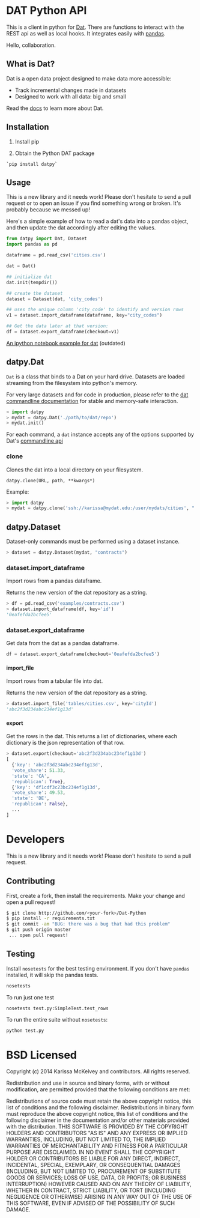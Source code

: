 # DAT Python API

This is a client in python for [Dat](https://dat-data.com). There are functions to interact with the REST api as well as local hooks. It integrates easily with [pandas](http://pandas.pydata.org).

Hello, collaboration.

## What is Dat?

Dat is a open data project designed to make data more accessible:

* Track incremental changes made in datasets
* Designed to work with all data: big and small

Read the [docs](https://github.com/maxogden/dat) to learn more about Dat.

## Installation

  1. Install pip

  2. Obtain the Python DAT package

    `pip install datpy`

## Usage

This is a new library and it needs work! Please don't hesitate to send a pull request or to open an issue if you find something wrong or broken. It's probably because we messed up!

Here's a simple example of how to read a dat's data into a pandas object, and then update the dat accordingly after editing the values.

```python
from datpy import Dat, Dataset
import pandas as pd

dataframe = pd.read_csv('cities.csv')

dat = Dat()

## initialize dat
dat.init(tempdir())

## create the dataset
dataset = Dataset(dat, 'city_codes')

## uses the unique column 'city_code' to identify and version rows
v1 = dataset.import_dataframe(dataframe, key="city_codes")

## Get the data later at that version:
df = dataset.export_dataframe(checkout=v1)
```

[An ipython notebook example for dat](http://nbviewer.ipython.org/github/pkafei/Dat-Python/blob/master/examples/Using%20Python%20with%20Dat.ipynb) (outdated)

## datpy.Dat

`Dat` is a class that binds to a Dat on your hard drive. Datasets are loaded streaming from the filesystem into python's memory.

For very large datasets and for code in production, please refer to the [dat commandline documentation](https://github.com/maxogden/dat/blob/master/docs/cli-usage.md) for stable and memory-safe interaction.

```python
> import datpy
> mydat = datpy.Dat('./path/to/dat/repo')
> mydat.init()
```

For each command, a `dat` instance accepts any of the options supported by Dat's [commandline api](http://datproject.readthedocs.org/en/latest/cli-docs/)


### clone

Clones the dat into a local directory on your filesystem.

`datpy.clone(URL, path, **kwargs*)`

Example:

```python
> import datpy
> mydat = datpy.clone('ssh://karissa@mydat.edu:/user/mydats/cities', "./cities")
```

## datpy.Dataset

Dataset-only commands must be performed using a dataset instance.

```python
> dataset = datpy.Dataset(mydat, "contracts")
```

### dataset.import_dataframe

Import rows from a pandas dataframe.

Returns the new version of the dat repository as a string.

```python
> df = pd.read_csv('examples/contracts.csv')
> dataset.import_dataframe(df, key='id')
'0eafefda2bcfee5'
```

### dataset.export_dataframe

Get data from the dat as a pandas dataframe.

```python
df = dataset.export_dataframe(checkout='0eafefda2bcfee5')
```

#### import_file

Import rows from a tabular file into dat.

Returns the new version of the dat repository as a string.

```python
> dataset.import_file('tables/cities.csv', key='cityId')
'abc2f3d234abc234ef1g13d'
```

#### export

Get the rows in the dat. This returns a list of dictionaries, where each dictionary is the json representation of that row.

```python
> dataset.export(checkout='abc2f3d234abc234ef1g13d')
[
  {'key': 'abc2f3d234abc234ef1g13d',
  'vote_share': 51.33,
  'state': 'CA',
  'republican': True},
  {'key': 'df1cdf3c23bc234ef1g13d',
  'vote_share': 49.53,
  'state': 'DE',
  'republican': False},
  ...
]
```

# Developers

This is a new library and it needs work! Please don't hesitate to send a pull request.

## Contributing

First, create a fork, then install the requirements. Make your change and open a pull request!

```bash
$ git clone http://github.com/<your-fork>/Dat-Python
$ pip install -r requirements.txt
$ git commit -am "BUG: there was a bug that had this problem"
$ git push origin master
 ... open pull request!
```

## Testing

Install `nosetests` for the best testing environment. If you don't have `pandas` installed, it will skip the pandas tests.

```bash
nosetests
```

To run just one test

```bash
nosetests test.py:SimpleTest.test_rows
```

To run the entire suite without `nosetests`:

```bash
python test.py
```


# BSD Licensed

Copyright (c) 2014 Karissa McKelvey and contributors.
All rights reserved.

Redistribution and use in source and binary forms, with or without modification, are permitted provided that the following conditions are met:

Redistributions of source code must retain the above copyright notice, this list of conditions and the following disclaimer.
Redistributions in binary form must reproduce the above copyright notice, this list of conditions and the following disclaimer in the documentation and/or other materials provided with the distribution.
THIS SOFTWARE IS PROVIDED BY THE COPYRIGHT HOLDERS AND CONTRIBUTORS "AS IS" AND ANY EXPRESS OR IMPLIED WARRANTIES, INCLUDING, BUT NOT LIMITED TO, THE IMPLIED WARRANTIES OF MERCHANTABILITY AND FITNESS FOR A PARTICULAR PURPOSE ARE DISCLAIMED. IN NO EVENT SHALL THE COPYRIGHT HOLDER OR CONTRIBUTORS BE LIABLE FOR ANY DIRECT, INDIRECT, INCIDENTAL, SPECIAL, EXEMPLARY, OR CONSEQUENTIAL DAMAGES (INCLUDING, BUT NOT LIMITED TO, PROCUREMENT OF SUBSTITUTE GOODS OR SERVICES; LOSS OF USE, DATA, OR PROFITS; OR BUSINESS INTERRUPTION) HOWEVER CAUSED AND ON ANY THEORY OF LIABILITY, WHETHER IN CONTRACT, STRICT LIABILITY, OR TORT (INCLUDING NEGLIGENCE OR OTHERWISE) ARISING IN ANY WAY OUT OF THE USE OF THIS SOFTWARE, EVEN IF ADVISED OF THE POSSIBILITY OF SUCH DAMAGE.
